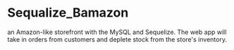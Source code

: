 # Sequalize_Bamazon
an Amazon-like storefront with the MySQL and Sequelize. The web app will take in orders from customers and deplete stock from the store's inventory.
